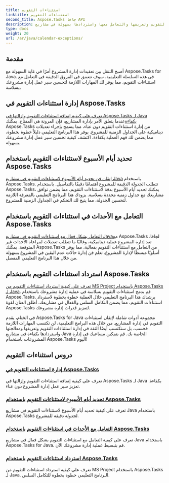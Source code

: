```yaml
---
title: استثناءات التقويم
linktitle: استثناءات التقويم
second_title: Aspose.Tasks جافا API
description: قم بإدارة استثناءات التقويم وتعريفها والتعامل معها واستردادها بسهولة في مشاريع Java باستخدام Aspose.Tasks. تبسيط سير عمل المشروع لإدارة المشروع بكفاءة.
type: docs
weight: 20
url: /ar/java/calendar-exceptions/
---
```


## مقدمة

أصبح التنقل بين تعقيدات إدارة المشروع أمرًا في غاية السهولة مع Aspose.Tasks for Java. في هذه السلسلة التعليمية، سوف نتعمق في الفروق الدقيقة في التعامل مع استثناءات التقويم، مما يوفر لك المهارات اللازمة لتحسين سير عمل إدارة مشروعك بسلاسة.

## إدارة استثناءات التقويم في Aspose.Tasks
[تعرف على كيفية إضافة استثناءات التقويم وإزالتها في Aspose.Tasks لـ Java بكفاءة](./add-remove/)عندما يتعلق الأمر بإدارة المشاريع، فإن المرونة هي المفتاح. يمكّنك Aspose.Tasks من إدارة استثناءات التقويم دون عناء، مما يسمح بإجراء تعديلات ديناميكية على الجداول الزمنية للمشروع. يوفر هذا البرنامج التعليمي دليلاً خطوة بخطوة، مما يضمن لك فهم العملية بكفاءة. اكتشف كيفية تحسين سير عمل إدارة مشروعك بسهولة.

## تحديد أيام الأسبوع لاستثناءات التقويم باستخدام Aspose.Tasks
[إتقان فن تحديد أيام الأسبوع لاستثناءات التقويم في مشاريع Java](./define-weekdays/) باستخدام Aspose.Tasks. تتطلب الجدولة الدقيقة للمشروع اهتمامًا دقيقًا بالتفاصيل. باستخدام Aspose.Tasks، يمكنك تحديد أيام الأسبوع بدقة لاستثناءات التقويم، مما يضمن توافق مشاريعك مع جداول زمنية محددة بسلاسة. يزودك هذا البرنامج التعليمي بالمعرفة اللازمة لتحسين الجدولة، مما يتيح لك التحكم في الجداول الزمنية للمشروع.

## التعامل مع الأحداث في استثناءات التقويم باستخدام Aspose.Tasks
[التعامل بشكل فعال مع استثناءات التقويم في مشاريع Java](./handle-occurrences/)مع Aspose.Tasks لجافا. تعد إدارة المشروع عملية ديناميكية، وغالبًا ما تتطلب تعديلات لمراعاة الأحداث غير المتوقعة. يمكّنك Aspose.Tasks من التعامل مع استثناءات التقويم بفعالية، مما يوفر أسلوبًا مبسطًا لإدارة المشروع. تعلم فن إدارة حالات عدم اليقين في المشروع بسهولة من خلال هذا البرنامج التعليمي المفصل.

## استرداد استثناءات التقويم باستخدام Aspose.Tasks
[تعرف على كيفية استرداد استثناءات التقويم من MS Project باستخدام Aspose.Tasks لـ Java](./retrieve/). قم بدمج استثناءات التقويم بسلاسة في عملية إدارة مشروعك باستخدام Aspose.Tasks. يرشدك هذا البرنامج التعليمي خلال العملية خطوة بخطوة لاسترداد استثناءات التقويم، مما يضمن التكامل السلس والفعال في مشاريعك. أطلق العنان لقوة Aspose.Tasks لتعزيز قدرات إدارة مشروعك.

في الختام، يقدم Aspose.Tasks for Java مجموعة أدوات شاملة لإتقان استثناءات التقويم في إدارة المشاريع. من خلال هذه البرامج التعليمية، لن تكتسب المهارات اللازمة فحسب، بل ستكتسب أيضًا الثقة في إدارة استثناءات التقويم وتعريفها ومعالجتها واستردادها بكفاءة في مشاريع Java الخاصة بك. قم بتمكين مساعيك في إدارة المشروعات باستخدام Aspose.Tasks اليوم!
## دروس استثناءات التقويم
### [إدارة استثناءات التقويم في Aspose.Tasks](./add-remove/)
تعرف على كيفية إضافة استثناءات التقويم وإزالتها في Aspose.Tasks لـ Java بكفاءة. تعزيز سير عمل إدارة المشروع دون عناء.
### [تحديد أيام الأسبوع لاستثناءات التقويم باستخدام Aspose.Tasks](./define-weekdays/)
تعرف على كيفية تحديد أيام الأسبوع لاستثناءات التقويم في مشاريع Java باستخدام Aspose.Tasks لجدولة دقيقة للمشروع.
### [التعامل مع الأحداث في استثناءات التقويم باستخدام Aspose.Tasks](./handle-occurrences/)
تعرف على كيفية التعامل مع استثناءات التقويم بشكل فعال في مشاريع Java باستخدام Aspose.Tasks for Java. قم بتبسيط عملية إدارة مشروعك الآن.
### [استرداد استثناءات التقويم باستخدام Aspose.Tasks](./retrieve/)
تعرف على كيفية استرداد استثناءات التقويم من MS Project باستخدام Aspose.Tasks لـ Java. البرنامج التعليمي خطوة بخطوة للتكامل السلس.
